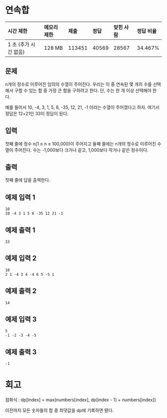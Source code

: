 # 연속합  

| 시간 제한             | 메모리 제한 | 제출   | 정답  | 맞힌 사람 | 정답 비율 |
| :-------------------- | :---------- | :----- | :---- | :-------- | :-------- |
| 1 초 (추가 시간 없음) | 128 MB      | 113451 | 40569 | 28567     | 34.467%   |

## 문제

n개의 정수로 이루어진 임의의 수열이 주어진다. 우리는 이 중 연속된 몇 개의 수를 선택해서 구할 수 있는 합 중 가장 큰 합을 구하려고 한다. 단, 수는 한 개 이상 선택해야 한다.

예를 들어서 10, -4, 3, 1, 5, 6, -35, 12, 21, -1 이라는 수열이 주어졌다고 하자. 여기서 정답은 12+21인 33이 정답이 된다.

## 입력

첫째 줄에 정수 n(1 ≤ n ≤ 100,000)이 주어지고 둘째 줄에는 n개의 정수로 이루어진 수열이 주어진다. 수는 -1,000보다 크거나 같고, 1,000보다 작거나 같은 정수이다.

## 출력

첫째 줄에 답을 출력한다.

## 예제 입력 1 

```
10
10 -4 3 1 5 6 -35 12 21 -1
```

## 예제 출력 1 

```
33
```

## 예제 입력 2 

```
10
2 1 -4 3 4 -4 6 5 -5 1
```

## 예제 출력 2 

```
14
```

## 예제 입력 3 

```
5
-1 -2 -3 -4 -5
```

## 예제 출력 3 

```
-1
```

# 회고 

점화식 : dp[index] = max(numbers[index], dp[index - 1] + numbers[index])

이전까지 모든 숫자들의 합 중 최댓값을 dp에 기록하면 됐다.